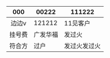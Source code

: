 |  000   | 00222    | 111222       |
| :----: | -------- | ------------ |
| 边边v  | 121212   | 11见客户     |
| 挂号费 | 广发华福 | 发过火       |
| 符合方 | 过户     | 发过火发过火 |

